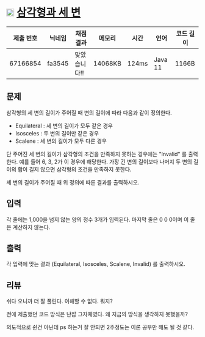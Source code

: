 # <img width="20px"  src="https://d2gd6pc034wcta.cloudfront.net/tier/3.svg" class="solvedac-tier"> [삼각형과 세 변](https://www.acmicpc.net/problem/5073) 

| 제출 번호 | 닉네임 | 채점 결과 | 메모리 | 시간 | 언어 | 코드 길이 |
|---|---|---|---|---|---|---|
|67166854|fa3545|맞았습니다!! |14068KB|124ms|Java 11|1166B|

## 문제
<p>삼각형의 세 변의 길이가 주어질 때 변의 길이에 따라 다음과 같이 정의한다.</p>

<ul>
	<li>Equilateral :  세 변의 길이가 모두 같은 경우</li>
	<li>Isosceles : 두 변의 길이만 같은 경우</li>
	<li>Scalene : 세 변의 길이가 모두 다른 경우</li>
</ul>

<p>단 주어진 세 변의 길이가 삼각형의 조건을 만족하지 못하는 경우에는 "Invalid" 를 출력한다. 예를 들어 6, 3, 2가 이 경우에 해당한다. 가장 긴 변의 길이보다 나머지 두 변의 길이의 합이 길지 않으면 삼각형의 조건을 만족하지 못한다.</p>

<p>세 변의 길이가 주어질 때 위 정의에 따른 결과를 출력하시오.</p>

## 입력
<p>각 줄에는 1,000을 넘지 않는 양의 정수 3개가 입력된다. 마지막 줄은 0 0 0이며 이 줄은 계산하지 않는다.</p>

## 출력
<p>각 입력에 맞는 결과 (Equilateral, Isosceles, Scalene, Invalid) 를 출력하시오.</p>

## 리뷰
<p>쉬다 오니까 더 잘 풀린다. 이해할 수 없다. 뭐지?</p>
<p>전에 제출했던 코드 방식은 난잡 그자체였다. 왜 지금의 방식을 생각하지 못했을까?</p>
<p>의도적으로 쉰건 아닌데 ps 하는거 잘 안되면 2주정도는 이론 공부만 해도 될 것 같다.</p>
